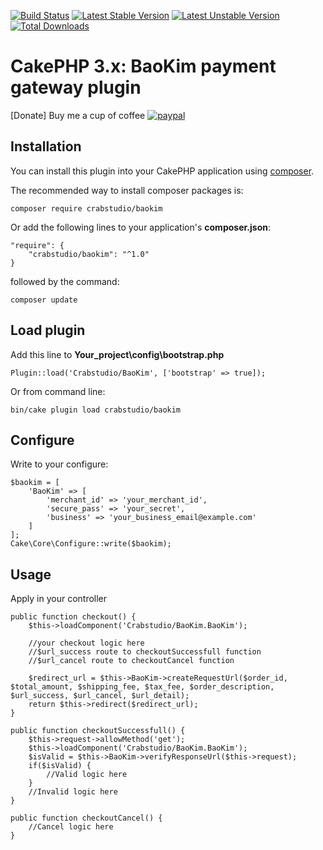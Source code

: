 [![Build Status](https://travis-ci.org/crabstudio/bao-kim.svg?branch=master)](https://travis-ci.org/crabstudio/bao-kim) [![Latest Stable Version](https://poser.pugx.org/crabstudio/baokim/version)](https://packagist.org/packages/crabstudio/baokim) [![Latest Unstable Version](https://poser.pugx.org/crabstudio/baokim/v/unstable)](//packagist.org/packages/crabstudio/baokim) [![Total Downloads](https://poser.pugx.org/crabstudio/baokim/downloads)](https://packagist.org/packages/crabstudio/baokim)
# CakePHP 3.x: BaoKim payment gateway plugin

[Donate] Buy me a cup of coffee [![paypal](https://img.shields.io/badge/Donate-PayPal-green.svg)](https://www.paypal.com/cgi-bin/webscr?cmd=_donations&business=25FMH28VCF8V2&lc=VN&item_name=FlatAdmin%20plugin%20CakePHP%203&item_number=flat_admin&currency_code=USD&bn=PP%2dDonationsBF%3abtn_donateCC_LG%2egif%3aNonHosted)

## Installation

You can install this plugin into your CakePHP application using [composer](http://getcomposer.org).

The recommended way to install composer packages is:

```
composer require crabstudio/baokim
```
Or add the following lines to your application's **composer.json**:

```
"require": {
    "crabstudio/baokim": "^1.0"
}
```
followed by the command:

```
composer update
```

## Load plugin

Add this line to **Your_project\config\bootstrap.php**
```
Plugin::load('Crabstudio/BaoKim', ['bootstrap' => true]);
```
Or from command line:
```
bin/cake plugin load crabstudio/baokim
```
## Configure

Write to your configure:
```
$baokim = [
    'BaoKim' => [
        'merchant_id' => 'your_merchant_id',
        'secure_pass' => 'your_secret',
        'business' => 'your_business_email@example.com'
    ]
];
Cake\Core\Configure::write($baokim);
```

## Usage

Apply in your controller
```
public function checkout() {
	$this->loadComponent('Crabstudio/BaoKim.BaoKim');
	
	//your checkout logic here
	//$url_success route to checkoutSuccessfull function
	//$url_cancel route to checkoutCancel function

	$redirect_url = $this->BaoKim->createRequestUrl($order_id, $total_amount, $shipping_fee, $tax_fee, $order_description, $url_success, $url_cancel, $url_detail);
	return $this->redirect($redirect_url);
}

public function checkoutSuccessfull() {
	$this->request->allowMethod('get');
	$this->loadComponent('Crabstudio/BaoKim.BaoKim');
	$isValid = $this->BaoKim->verifyResponseUrl($this->request);
	if($isValid) {
		//Valid logic here
	}
	//Invalid logic here
}

public function checkoutCancel() {
	//Cancel logic here
}
```